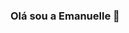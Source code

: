 ### Olá sou a Emanuelle 👋
<div align="center">
  <a href="https://github.com/emnuelle">
</div>





